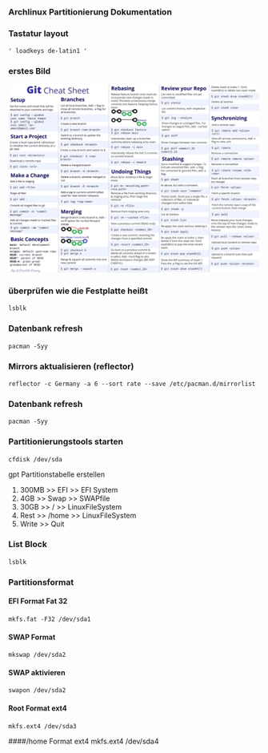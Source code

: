 ### Archlinux Partitionierung Dokumentation

### Tastatur layout
	' loadkeys de-latin1 '

### erstes Bild
![Alt-text](Bilder/2022-09-07_09-33.png)

### überprüfen wie die Festplatte heißt

	lsblk
### Datenbank refresh
	pacman -Syy
### Mirrors aktualisieren (reflector)
	reflector -c Germany -a 6 --sort rate --save /etc/pacman.d/mirrorlist
### Datenbank refresh
	pacman -Syy
### Partitionierungstools starten
	cfdisk /dev/sda
gpt Partitionstabelle erstellen
1. 300MB >> EFI >> EFI System
2. 4GB >> Swap >> SWAPfile
3. 30GB >> / >> LinuxFileSystem
4. Rest >> /home >> LinuxFileSystem
5. Write >> Quit
### List Block
	lsblk
### Partitionsformat
#### EFI Format Fat 32
	mkfs.fat -F32 /dev/sda1
#### SWAP Format
	mkswap /dev/sda2
#### SWAP aktivieren
	swapon /dev/sda2
#### Root Format ext4
	mkfs.ext4 /dev/sda3
####/home Format ext4
	mkfs.ext4 /dev/sda4
